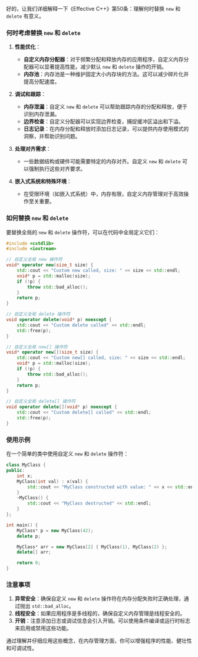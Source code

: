 好的，让我们详细解释一下《Effective C++》第50条：理解何时替换 `new` 和 `delete` 有意义。

### 何时考虑替换 `new` 和 `delete`

1. **性能优化**：
    - **自定义内存分配器**：对于频繁分配和释放内存的应用程序，自定义内存分配器可以显著提高性能，减少默认 `new` 和 `delete` 操作的开销。
    - **内存池**：内存池是一种维护固定大小内存块的方法。这可以减少碎片化并提高分配速度。

2. **调试和跟踪**：
    - **内存泄漏**：自定义 `new` 和 `delete` 可以帮助跟踪内存的分配和释放，便于识别内存泄漏。
    - **边界检查**：自定义分配器可以实现边界检查，捕捉缓冲区溢出和下溢。
    - **日志记录**：在内存分配和释放时添加日志记录，可以提供内存使用模式的洞察，并帮助识别问题。

3. **处理对齐需求**：
    - 一些数据结构或硬件可能需要特定的内存对齐。自定义 `new` 和 `delete` 可以强制执行这些对齐要求。

4. **嵌入式系统和特殊环境**：
    - 在受限环境（如嵌入式系统）中，内存有限，自定义内存管理对于高效操作至关重要。

### 如何替换 `new` 和 `delete`

要替换全局的 `new` 和 `delete` 操作符，可以在代码中全局定义它们：

```cpp
#include <cstdlib>
#include <iostream>

// 自定义全局 new 操作符
void* operator new(size_t size) {
    std::cout << "Custom new called, size: " << size << std::endl;
    void* p = std::malloc(size);
    if (!p) {
        throw std::bad_alloc();
    }
    return p;
}

// 自定义全局 delete 操作符
void operator delete(void* p) noexcept {
    std::cout << "Custom delete called" << std::endl;
    std::free(p);
}

// 自定义全局 new[] 操作符
void* operator new[](size_t size) {
    std::cout << "Custom new[] called, size: " << size << std::endl;
    void* p = std::malloc(size);
    if (!p) {
        throw std::bad_alloc();
    }
    return p;
}

// 自定义全局 delete[] 操作符
void operator delete[](void* p) noexcept {
    std::cout << "Custom delete[] called" << std::endl;
    std::free(p);
}
```

### 使用示例

在一个简单的类中使用自定义 `new` 和 `delete` 操作符：

```cpp
class MyClass {
public:
    int x;
    MyClass(int val) : x(val) {
        std::cout << "MyClass constructed with value: " << x << std::endl;
    }
    ~MyClass() {
        std::cout << "MyClass destructed" << std::endl;
    }
};

int main() {
    MyClass* p = new MyClass(42);
    delete p;

    MyClass* arr = new MyClass[2] { MyClass(1), MyClass(2) };
    delete[] arr;

    return 0;
}
```

### 注意事项

1. **异常安全**：确保自定义 `new` 和 `delete` 操作符在内存分配失败时正确处理，通过抛出 `std::bad_alloc`。
2. **线程安全**：如果应用程序是多线程的，确保自定义内存管理是线程安全的。
3. **开销**：注意添加日志或调试信息会引入开销。可以使用条件编译或运行时标志来启用或禁用这些功能。

通过理解并仔细应用这些概念，在内存管理方面，你可以增强程序的性能、健壮性和可调试性。